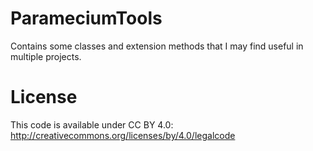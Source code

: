 # ParameciumTools
Contains some classes and extension methods that I may find useful in multiple projects.

# License
This code is available under CC BY 4.0:
http://creativecommons.org/licenses/by/4.0/legalcode
